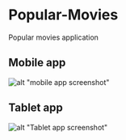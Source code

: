 # Popular-Movies
Popular movies application

## Mobile app
![alt "mobile app screenshot"](https://cloud.githubusercontent.com/assets/4771159/14386454/797c5fd0-fdc2-11e5-8b0e-91592938b4f6.gif)

## Tablet app
![alt "Tablet app screenshot"](https://cloud.githubusercontent.com/assets/4771159/14386457/7edd2ac2-fdc2-11e5-82c0-099965fd5e79.png)

